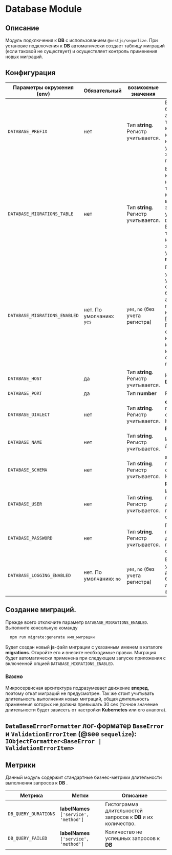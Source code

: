# Database Module

## Описание
Модуль подключения к **DB** с использованием `@nestjs/sequelize`.
При установке подключения к **DB** автоматически создает таблицу миграций (если таковой не существует) и осуществляет контроль применения новых миграций.

## Конфигурация

| Параметры окружения (**env**)| Обязательный| возможные значения | Описание|
|---|---|---|---|
| `DATABASE_PREFIX` | нет  | Тип **string**. Регистр учитывается. | Если задано, то будет анализироваться таблица миграции, имя которой начинается с указанного значения префикса. |
| `DATABASE_MIGRATIONS_TABLE` | нет  | Тип **string**. Регистр учитывается. | Если задано, то в качестве названия таблицы миграций будет взято указанное значение с учетом  `DATABASE_PREFIX`. Если не указано, тогда будет использовано значение по умолчанию: **migrations**. |
| `DATABASE_MIGRATIONS_ENABLED` | нет. По умолчанию: `yes`  | `yes`, `no` (без учета регистра)| При значении `yes`, после установки соединения с **DB** будут автоматически применены все новые миграции. <br> <u>Примечание</u><br> Перед созданием новой миграции и ее отладки имеет смысл отключить этот параметр. |
| `DATABASE_HOST` | да  | Тип **string**. Регистр учитывается.| Host сервера **DB**. |
| `DATABASE_PORT` | да  | Тип **number**| Port сервера **DB**. |
| `DATABASE_DIALECT` | нет  | Тип **string**. Регистр учитывается. | **dialect** подключения к серверу **DB**. <br> Например: **postgres** |
| `DATABASE_NAME` | нет  | Тип **string**. Регистр учитывается. | Имя базы данных |
| `DATABASE_SCHEMA` | нет  | Тип **string**. Регистр учитывается. | **schema** подключения к серверу **DB**. <br> Например: **public** |
| `DATABASE_USER` | нет  | Тип **string**. Регистр учитывается. | Имя пользователя для подключения к серверу **DB**.  |
| `DATABASE_PASSWORD` | нет  | Тип **string**. Регистр учитывается. | Пароль пользователя для подключения к серверу **DB**.  |
| `DATABASE_LOGGING_ENABLED` | нет. По умолчанию: `no`   | `yes`, `no` (без учета регистра) | Если указано `yes`, тогда дополнительно будут писаться логи всех **SQL-запросов** к **DB** |

## Создание миграций.
Прежде всего отключите параметр `DATABASE_MIGRATIONS_ENABLED`.
Выполните консольную команду
```sh
  npm run migrate:generate имя_миграции
```
Будет создан новый **js**-файл миграции с указанным именем в каталоге **migrations**. Откройте его и внесите необходимые правки.
Миграция будет автоматически применена при следующем запуске приложения с включенной опцией `DATABASE_MIGRATIONS_ENABLED`.

### Важно
Микросервисная архитектура подразумевает движение **вперед**, поэтому откат миграций не предусмотрен.
Так же стоит учитывать длительность выполнения новых миграций, общая длительность применения которых не должна превышать 30 сек (точное значение  длительности будет зависеть от настройки **Kubernetes** или его аналога).

## `DataBaseErrorFormatter` лог-форматер `BaseError` и `ValidationErrorItem` (**@see** `sequelize`): `IObjectFormatter<BaseError | ValidationErrorItem>`

## Метрики
Данный модуль содержит стандартные бизнес-метрики длительности выполнения запросов к **DB** .

| Метрика| Метки |Описание|
|---|---|---|
|`DB_QUERY_DURATIONS`|  **labelNames** `['service', 'method']` | Гистограмма длительностей запросов к **DB** и их количество. |
|`DB_QUERY_FAILED`|  **labelNames** `['service', 'method']` | Количество не успешных запросов к **DB** |
